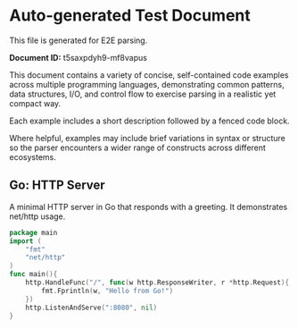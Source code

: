 # Auto-generated Test Document

This file is generated for E2E parsing.

**Document ID:** t5saxpdyh9-mf8vapus

This document contains a variety of concise, self-contained code examples across multiple programming languages, demonstrating common patterns, data structures, I/O, and control flow to exercise parsing in a realistic yet compact way.

Each example includes a short description followed by a fenced code block.

Where helpful, examples may include brief variations in syntax or structure so the parser encounters a wider range of constructs across different ecosystems.

## Go: HTTP Server

A minimal HTTP server in Go that responds with a greeting. It demonstrates net/http usage.

```go
package main
import (
    "fmt"
    "net/http"
)
func main(){
    http.HandleFunc("/", func(w http.ResponseWriter, r *http.Request){
        fmt.Fprintln(w, "Hello from Go!")
    })
    http.ListenAndServe(":8080", nil)
}
```


